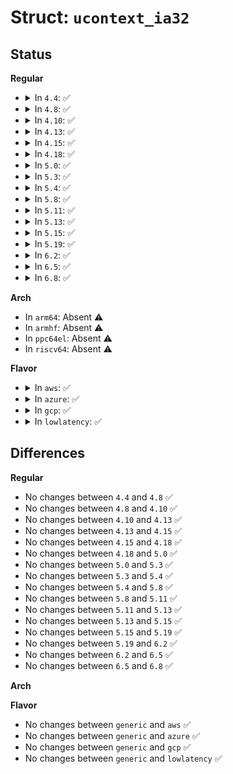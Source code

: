 # Struct: <code>ucontext_ia32</code>

## Status
<b>Regular</b>
<ul>
<li>
<details>
<summary>In <code>4.4</code>: ✅</summary>

```c
struct ucontext_ia32 {
    unsigned int uc_flags;
    unsigned int uc_link;
    compat_stack_t uc_stack;
    struct sigcontext_32 uc_mcontext;
    compat_sigset_t uc_sigmask;
};
```
</details>
</li>
<li>
<details>
<summary>In <code>4.8</code>: ✅</summary>

```c
struct ucontext_ia32 {
    unsigned int uc_flags;
    unsigned int uc_link;
    compat_stack_t uc_stack;
    struct sigcontext_32 uc_mcontext;
    compat_sigset_t uc_sigmask;
};
```
</details>
</li>
<li>
<details>
<summary>In <code>4.10</code>: ✅</summary>

```c
struct ucontext_ia32 {
    unsigned int uc_flags;
    unsigned int uc_link;
    compat_stack_t uc_stack;
    struct sigcontext_32 uc_mcontext;
    compat_sigset_t uc_sigmask;
};
```
</details>
</li>
<li>
<details>
<summary>In <code>4.13</code>: ✅</summary>

```c
struct ucontext_ia32 {
    unsigned int uc_flags;
    unsigned int uc_link;
    compat_stack_t uc_stack;
    struct sigcontext_32 uc_mcontext;
    compat_sigset_t uc_sigmask;
};
```
</details>
</li>
<li>
<details>
<summary>In <code>4.15</code>: ✅</summary>

```c
struct ucontext_ia32 {
    unsigned int uc_flags;
    unsigned int uc_link;
    compat_stack_t uc_stack;
    struct sigcontext_32 uc_mcontext;
    compat_sigset_t uc_sigmask;
};
```
</details>
</li>
<li>
<details>
<summary>In <code>4.18</code>: ✅</summary>

```c
struct ucontext_ia32 {
    unsigned int uc_flags;
    unsigned int uc_link;
    compat_stack_t uc_stack;
    struct sigcontext_32 uc_mcontext;
    compat_sigset_t uc_sigmask;
};
```
</details>
</li>
<li>
<details>
<summary>In <code>5.0</code>: ✅</summary>

```c
struct ucontext_ia32 {
    unsigned int uc_flags;
    unsigned int uc_link;
    compat_stack_t uc_stack;
    struct sigcontext_32 uc_mcontext;
    compat_sigset_t uc_sigmask;
};
```
</details>
</li>
<li>
<details>
<summary>In <code>5.3</code>: ✅</summary>

```c
struct ucontext_ia32 {
    unsigned int uc_flags;
    unsigned int uc_link;
    compat_stack_t uc_stack;
    struct sigcontext_32 uc_mcontext;
    compat_sigset_t uc_sigmask;
};
```
</details>
</li>
<li>
<details>
<summary>In <code>5.4</code>: ✅</summary>

```c
struct ucontext_ia32 {
    unsigned int uc_flags;
    unsigned int uc_link;
    compat_stack_t uc_stack;
    struct sigcontext_32 uc_mcontext;
    compat_sigset_t uc_sigmask;
};
```
</details>
</li>
<li>
<details>
<summary>In <code>5.8</code>: ✅</summary>

```c
struct ucontext_ia32 {
    unsigned int uc_flags;
    unsigned int uc_link;
    compat_stack_t uc_stack;
    struct sigcontext_32 uc_mcontext;
    compat_sigset_t uc_sigmask;
};
```
</details>
</li>
<li>
<details>
<summary>In <code>5.11</code>: ✅</summary>

```c
struct ucontext_ia32 {
    unsigned int uc_flags;
    unsigned int uc_link;
    compat_stack_t uc_stack;
    struct sigcontext_32 uc_mcontext;
    compat_sigset_t uc_sigmask;
};
```
</details>
</li>
<li>
<details>
<summary>In <code>5.13</code>: ✅</summary>

```c
struct ucontext_ia32 {
    unsigned int uc_flags;
    unsigned int uc_link;
    compat_stack_t uc_stack;
    struct sigcontext_32 uc_mcontext;
    compat_sigset_t uc_sigmask;
};
```
</details>
</li>
<li>
<details>
<summary>In <code>5.15</code>: ✅</summary>

```c
struct ucontext_ia32 {
    unsigned int uc_flags;
    unsigned int uc_link;
    compat_stack_t uc_stack;
    struct sigcontext_32 uc_mcontext;
    compat_sigset_t uc_sigmask;
};
```
</details>
</li>
<li>
<details>
<summary>In <code>5.19</code>: ✅</summary>

```c
struct ucontext_ia32 {
    unsigned int uc_flags;
    unsigned int uc_link;
    compat_stack_t uc_stack;
    struct sigcontext_32 uc_mcontext;
    compat_sigset_t uc_sigmask;
};
```
</details>
</li>
<li>
<details>
<summary>In <code>6.2</code>: ✅</summary>

```c
struct ucontext_ia32 {
    unsigned int uc_flags;
    unsigned int uc_link;
    compat_stack_t uc_stack;
    struct sigcontext_32 uc_mcontext;
    compat_sigset_t uc_sigmask;
};
```
</details>
</li>
<li>
<details>
<summary>In <code>6.5</code>: ✅</summary>

```c
struct ucontext_ia32 {
    unsigned int uc_flags;
    unsigned int uc_link;
    compat_stack_t uc_stack;
    struct sigcontext_32 uc_mcontext;
    compat_sigset_t uc_sigmask;
};
```
</details>
</li>
<li>
<details>
<summary>In <code>6.8</code>: ✅</summary>

```c
struct ucontext_ia32 {
    unsigned int uc_flags;
    unsigned int uc_link;
    compat_stack_t uc_stack;
    struct sigcontext_32 uc_mcontext;
    compat_sigset_t uc_sigmask;
};
```
</details>
</li>
</ul>
<b>Arch</b>
<ul>
<li>
In <code>arm64</code>: Absent ⚠️
</li>
<li>
In <code>armhf</code>: Absent ⚠️
</li>
<li>
In <code>ppc64el</code>: Absent ⚠️
</li>
<li>
In <code>riscv64</code>: Absent ⚠️
</li>
</ul>
<b>Flavor</b>
<ul>
<li>
<details>
<summary>In <code>aws</code>: ✅</summary>

```c
struct ucontext_ia32 {
    unsigned int uc_flags;
    unsigned int uc_link;
    compat_stack_t uc_stack;
    struct sigcontext_32 uc_mcontext;
    compat_sigset_t uc_sigmask;
};
```
</details>
</li>
<li>
<details>
<summary>In <code>azure</code>: ✅</summary>

```c
struct ucontext_ia32 {
    unsigned int uc_flags;
    unsigned int uc_link;
    compat_stack_t uc_stack;
    struct sigcontext_32 uc_mcontext;
    compat_sigset_t uc_sigmask;
};
```
</details>
</li>
<li>
<details>
<summary>In <code>gcp</code>: ✅</summary>

```c
struct ucontext_ia32 {
    unsigned int uc_flags;
    unsigned int uc_link;
    compat_stack_t uc_stack;
    struct sigcontext_32 uc_mcontext;
    compat_sigset_t uc_sigmask;
};
```
</details>
</li>
<li>
<details>
<summary>In <code>lowlatency</code>: ✅</summary>

```c
struct ucontext_ia32 {
    unsigned int uc_flags;
    unsigned int uc_link;
    compat_stack_t uc_stack;
    struct sigcontext_32 uc_mcontext;
    compat_sigset_t uc_sigmask;
};
```
</details>
</li>
</ul>

## Differences
<b>Regular</b>
<ul>
<li>
No changes between <code>4.4</code> and <code>4.8</code> ✅
</li>
<li>
No changes between <code>4.8</code> and <code>4.10</code> ✅
</li>
<li>
No changes between <code>4.10</code> and <code>4.13</code> ✅
</li>
<li>
No changes between <code>4.13</code> and <code>4.15</code> ✅
</li>
<li>
No changes between <code>4.15</code> and <code>4.18</code> ✅
</li>
<li>
No changes between <code>4.18</code> and <code>5.0</code> ✅
</li>
<li>
No changes between <code>5.0</code> and <code>5.3</code> ✅
</li>
<li>
No changes between <code>5.3</code> and <code>5.4</code> ✅
</li>
<li>
No changes between <code>5.4</code> and <code>5.8</code> ✅
</li>
<li>
No changes between <code>5.8</code> and <code>5.11</code> ✅
</li>
<li>
No changes between <code>5.11</code> and <code>5.13</code> ✅
</li>
<li>
No changes between <code>5.13</code> and <code>5.15</code> ✅
</li>
<li>
No changes between <code>5.15</code> and <code>5.19</code> ✅
</li>
<li>
No changes between <code>5.19</code> and <code>6.2</code> ✅
</li>
<li>
No changes between <code>6.2</code> and <code>6.5</code> ✅
</li>
<li>
No changes between <code>6.5</code> and <code>6.8</code> ✅
</li>
</ul>
<b>Arch</b>
<ul>
</ul>
<b>Flavor</b>
<ul>
<li>
No changes between <code>generic</code> and <code>aws</code> ✅
</li>
<li>
No changes between <code>generic</code> and <code>azure</code> ✅
</li>
<li>
No changes between <code>generic</code> and <code>gcp</code> ✅
</li>
<li>
No changes between <code>generic</code> and <code>lowlatency</code> ✅
</li>
</ul>
